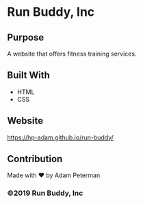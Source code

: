 # Run Buddy, Inc

## Purpose
A website that offers fitness training services.

## Built With
* HTML
* CSS

## Website
https://hp-adam.github.io/run-buddy/

## Contribution
Made with ❤️ by Adam Peterman

### ©️2019 Run Buddy, Inc 
